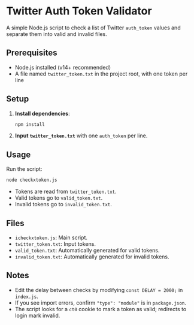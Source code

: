 # Twitter Auth Token Validator

A simple Node.js script to check a list of Twitter `auth_token` values and separate them into valid and invalid files.

## Prerequisites

* Node.js installed (v14+ recommended)
* A file named `twitter_token.txt` in the project root, with one token per line

## Setup

1. **Install dependencies**:

   ```bash
   npm install
   ```

2. **Input `twitter_token.txt`** with one `auth_token` per line.

## Usage

Run the script:

```bash
node checkxtoken.js
```

* Tokens are read from `twitter_token.txt`.
* Valid tokens go to `valid_token.txt`.
* Invalid tokens go to `invalid_token.txt`.

## Files

* `icheckxtoken.js`: Main script.
* `twitter_token.txt`: Input tokens.
* `valid_token.txt`: Automatically generated for valid tokens.
* `invalid_token.txt`: Automatically generated for invalid tokens.

## Notes

* Edit the delay between checks by modifying `const DELAY = 2000;` in `index.js`.
* If you see import errors, confirm `"type": "module"` is in `package.json`.
* The script looks for a `ct0` cookie to mark a token as valid; redirects to login mark invalid.
